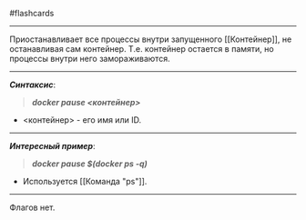 #flashcards 
***
Приостанавливает все процессы внутри запущенного [[Контейнер]], не останавливая сам контейнер. Т.е. контейнер остается в памяти, но процессы внутри него замораживаются.
***
***Синтаксис***:
>***docker pause <контейнер>***
- <контейнер> - его имя или ID.
***
***Интересный пример***:
>***docker pause $(docker ps -q)***
- Используется [[Команда "ps"]].
***
Флагов нет.